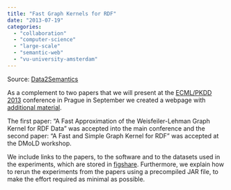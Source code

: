 ```yaml
---
title: "Fast Graph Kernels for RDF"
date: "2013-07-19"
categories: 
  - "collaboration"
  - "computer-science"
  - "large-scale"
  - "semantic-web"
  - "vu-university-amsterdam"
---
```


Source: [Data2Semantics](http://www.data2semantics.org/feed/)

As a complement to two papers that we will present at the [ECML/PKDD 2013](http://www.ecmlpkdd2013.org/) conference in Prague in September we created a webpage with [additional material](http://www.data2semantics.org/publications/ecmlpkdd-2013/ "ECML/PKDD 2013").

The first paper: “A Fast Approximation of the Weisfeiler-Lehman Graph Kernel for RDF Data” was accepted into the main conference and the second paper: “A Fast and Simple Graph Kernel for RDF” was accepted at the DMoLD workshop.

We include links to the papers, to the software and to the datasets used in the experiments, which are stored in [figshare](http://figshare.com). Furthermore, we explain how to rerun the experiments from the papers using a precompiled JAR file, to make the effort required as minimal as possible.
